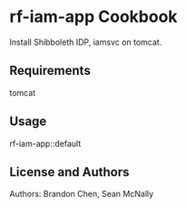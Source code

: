 rf-iam-app Cookbook
===================
Install Shibboleth IDP, iamsvc on tomcat.

Requirements
------------
tomcat

Usage
-----
rf-iam-app::default

License and Authors
-------------------
Authors: Brandon Chen, Sean McNally
